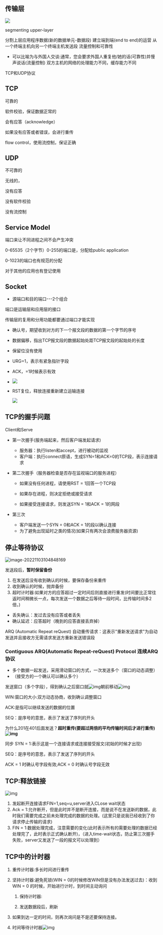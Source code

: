 ## 传输层

![](http://pic.mikumifa.cn/2022/10/31/ba47df7b6444c.png)

segmenting upper-layer

分割上层应用程序数据(新的数据单元-数据段)
建立端到端(end to end)的运营
从一个终端主机向另一个终端主机发送段
流量控制和可靠性

- 可以比喻为与外国人交谈:通常，您会要求外国人重复他/她的话(可靠性)并慢声说话(流量控制)
  双方主机的网络的处理能力不同，缓存能力不同

TCP和UDP协议

## TCP

可靠的

软件校验，保证数据正常的

会有应答（acknowledge）

如果没有应答或者错误，会进行重传

flow control，使用流控制，保证正确

## UDP

不可靠的

无线的，

没有应答

没有软件校验

没有流控制

## Service Model

端口来让不同进程之间不会产生冲突

0-65535（2个字节）0-255的端口是，分配给public application

0-1023的端口也有规范的分配

对于其他的应用也有登记使用

## Socket



- 源端口和目的端口---2个组合

端口是运输层和应用层的接口

传输层的复用和分用功能都要通过端口才能实现

- 确认号，期望收到对方的下一个报文段的数据的第一个字节的序号

- 数据偏移，指出TCP报文段的数据起始处距TCP报文段的起始处的长度

- 保留位没有使用

- URG=1，表示有紧急指针字段

- ACK，=1时候表示有效

- ![](http://pic.mikumifa.cn/2022/10/31/8ebf6ab0149c2.png)

- RST复位，释放连接重新建立运输连接

  ![](http://pic.mikumifa.cn/2022/10/31/04195383d74b2.png)

## TCP的握手问题

Client和Serve

- 第一次握手(服务端起来，然后客户端发起请求)
  - 服务器：执行listen和accept，进行被动的监视
  - 客户端：执行connect原语，生成SYN=1和ACK=0的TCP段，表示连接请求

- 第二次握手（服务器检查是否存在监视端口的服务进程）

  - 如果没有任何进程，请使用RST = 1回答一个TCP段

  - 如果存在进程，则决定拒绝或接受请求

  - 如果接受连接请求，则发送SYN = 1和ACK = 1的网段

- 第三次

  - 客户端发送一个SYN = 0和ACK = 1的段以确认连接
  - 为了避免出现延时之类的情况(如果只有两次会浪费服务器资源)

## 停止等待协议

![image-20221103104848169](传输层.assets/image-20221103104848169.png)



发送段后，**暂时保留备份**

1. 在发送后没有收到确认的时候，要保存备份来重传
2. 收到确认的时候，抛弃备份
3. 超时计时器:如果对方的应答超过一定时间后则直接进行重发(时间要比正常往返时间稍微长一点，每次发送一个数据之后等待一段时间，比传输时间多2倍，)

- 丢失确认：发过去没有应答或者丢失
- 确认延迟：应答超时（晚到的应答直接丢弃掉）

ARQ (Automatic Repeat reQuest) 自动重传请求：这表示"重新发送请求"为自动发送并且接收方无需请求发送方重新发送错误段

### Contiguous ARQ(Automatic Repeat-reQuest) Protocol 连续ARQ协议

- 多个数据一起发送，采用滑动窗口的方式，一次发送多个（窗口的动态调整）
- （接受方的一个确认可以确认多个）

发送窗口（多个字段），得到确认之后窗口就![img](传输层.assets/16.png)朝前移动![img](传输层.assets/16-16674443425252.png)

WIN:窗口的大小:双方动态协商，收到确认调整窗口

ACK:是指可以继续发送的数据的位置

SEQ：是序号的意思，表示了发送了序列的开头

为什么201在401后面发送？**超时重传(要超过两倍的平均传输时间后才进行重传)![img](传输层.assets/6.png)**

同步 SYN = 1:表示这是一个连接请求或连接接受报文(初始的时候才出现)

SEQ：是序号的意思，表示了发送了序列的开头

ACK = 1 时确认号字段有效;ACK = 0 时确认号字段无效

## TCP:释放链接

![img](传输层.assets/21.png)

1. 发起断开连接请求FIN=1,seq=u,server进入CLose wait状态
2. Ack = 1:允许断开，但是此时并不是断开连接，而是说不在发送新的数据，此时我们需要完成之前未处理完成的数据的处理。(这里只是说我已经收到了你请求停止传输的请求)
3. FIN = 1:数据处理完成，注意需要的变化(此时表示所有的需要处理的数据已经处理完了，此时表示正式确认断开)，（进入time-wait状态，防止第三次握手失败，server又发送了一段的报文可以处理到）

## TCP中的计时器

1. 重传计时器:多长时间进行重传

2. 坚持计时器:避免死锁(WIN = 0的时候修改WIN但是没有办法发送过去)：收到WIN = 0 的时候，开始进行计时，到时间主动询问

   1. 保持计时器:

   1. 发送数据段后，刷新

3. 如果到达一定的时间，则再次询问是不是还要保持连接。

4. 时间等待计时器![img](传输层.assets/22.png)
